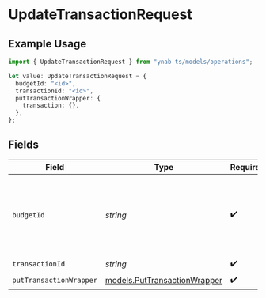 # UpdateTransactionRequest

## Example Usage

```typescript
import { UpdateTransactionRequest } from "ynab-ts/models/operations";

let value: UpdateTransactionRequest = {
  budgetId: "<id>",
  transactionId: "<id>",
  putTransactionWrapper: {
    transaction: {},
  },
};
```

## Fields

| Field                                                                                                                                                                                             | Type                                                                                                                                                                                              | Required                                                                                                                                                                                          | Description                                                                                                                                                                                       |
| ------------------------------------------------------------------------------------------------------------------------------------------------------------------------------------------------- | ------------------------------------------------------------------------------------------------------------------------------------------------------------------------------------------------- | ------------------------------------------------------------------------------------------------------------------------------------------------------------------------------------------------- | ------------------------------------------------------------------------------------------------------------------------------------------------------------------------------------------------- |
| `budgetId`                                                                                                                                                                                        | *string*                                                                                                                                                                                          | :heavy_check_mark:                                                                                                                                                                                | The id of the budget. "last-used" can be used to specify the last used budget and "default" can be used if default budget selection is enabled (see: https://api.ynab.com/#oauth-default-budget). |
| `transactionId`                                                                                                                                                                                   | *string*                                                                                                                                                                                          | :heavy_check_mark:                                                                                                                                                                                | The id of the transaction                                                                                                                                                                         |
| `putTransactionWrapper`                                                                                                                                                                           | [models.PutTransactionWrapper](../../models/puttransactionwrapper.md)                                                                                                                             | :heavy_check_mark:                                                                                                                                                                                | The transaction to update                                                                                                                                                                         |